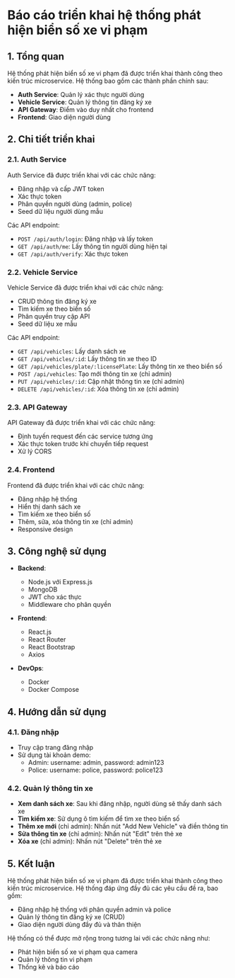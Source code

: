 # Báo cáo triển khai hệ thống phát hiện biển số xe vi phạm

## 1. Tổng quan

Hệ thống phát hiện biển số xe vi phạm đã được triển khai thành công theo kiến trúc microservice. Hệ thống bao gồm các thành phần chính sau:

- **Auth Service**: Quản lý xác thực người dùng
- **Vehicle Service**: Quản lý thông tin đăng ký xe
- **API Gateway**: Điểm vào duy nhất cho frontend
- **Frontend**: Giao diện người dùng

## 2. Chi tiết triển khai

### 2.1. Auth Service

Auth Service đã được triển khai với các chức năng:
- Đăng nhập và cấp JWT token
- Xác thực token
- Phân quyền người dùng (admin, police)
- Seed dữ liệu người dùng mẫu

Các API endpoint:
- `POST /api/auth/login`: Đăng nhập và lấy token
- `GET /api/auth/me`: Lấy thông tin người dùng hiện tại
- `GET /api/auth/verify`: Xác thực token

### 2.2. Vehicle Service

Vehicle Service đã được triển khai với các chức năng:
- CRUD thông tin đăng ký xe
- Tìm kiếm xe theo biển số
- Phân quyền truy cập API
- Seed dữ liệu xe mẫu

Các API endpoint:
- `GET /api/vehicles`: Lấy danh sách xe
- `GET /api/vehicles/:id`: Lấy thông tin xe theo ID
- `GET /api/vehicles/plate/:licensePlate`: Lấy thông tin xe theo biển số
- `POST /api/vehicles`: Tạo mới thông tin xe (chỉ admin)
- `PUT /api/vehicles/:id`: Cập nhật thông tin xe (chỉ admin)
- `DELETE /api/vehicles/:id`: Xóa thông tin xe (chỉ admin)

### 2.3. API Gateway

API Gateway đã được triển khai với các chức năng:
- Định tuyến request đến các service tương ứng
- Xác thực token trước khi chuyển tiếp request
- Xử lý CORS

### 2.4. Frontend

Frontend đã được triển khai với các chức năng:
- Đăng nhập hệ thống
- Hiển thị danh sách xe
- Tìm kiếm xe theo biển số
- Thêm, sửa, xóa thông tin xe (chỉ admin)
- Responsive design

## 3. Công nghệ sử dụng

- **Backend**:
  - Node.js với Express.js
  - MongoDB
  - JWT cho xác thực
  - Middleware cho phân quyền

- **Frontend**:
  - React.js
  - React Router
  - React Bootstrap
  - Axios

- **DevOps**:
  - Docker
  - Docker Compose

## 4. Hướng dẫn sử dụng

### 4.1. Đăng nhập

- Truy cập trang đăng nhập
- Sử dụng tài khoản demo:
  - Admin: username: admin, password: admin123
  - Police: username: police, password: police123

### 4.2. Quản lý thông tin xe

- **Xem danh sách xe**: Sau khi đăng nhập, người dùng sẽ thấy danh sách xe
- **Tìm kiếm xe**: Sử dụng ô tìm kiếm để tìm xe theo biển số
- **Thêm xe mới** (chỉ admin): Nhấn nút "Add New Vehicle" và điền thông tin
- **Sửa thông tin xe** (chỉ admin): Nhấn nút "Edit" trên thẻ xe
- **Xóa xe** (chỉ admin): Nhấn nút "Delete" trên thẻ xe

## 5. Kết luận

Hệ thống phát hiện biển số xe vi phạm đã được triển khai thành công theo kiến trúc microservice. Hệ thống đáp ứng đầy đủ các yêu cầu đề ra, bao gồm:
- Đăng nhập hệ thống với phân quyền admin và police
- Quản lý thông tin đăng ký xe (CRUD)
- Giao diện người dùng đầy đủ và thân thiện

Hệ thống có thể được mở rộng trong tương lai với các chức năng như:
- Phát hiện biển số xe vi phạm qua camera
- Quản lý thông tin vi phạm
- Thống kê và báo cáo

